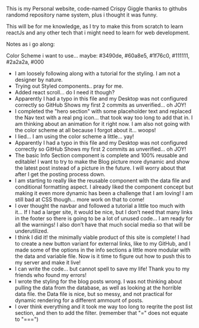 This is my Personal website, code-named Crispy Giggle thanks to githubs randomd repository name system, plus i thought it was funny. 

This will be for me knowledge, as I try to make this from scratch to learn reactJs and any other tech that i might need to learn for web development. 

Notes as i go along:

Color Scheme i want to use... maybe:
#3490de, #60a8e5, #1f76c0, #111111, #2a2a2a, #000

- I am loosely following along with a tutorial for the styling. I am not a designer by nature.
- Trying out Styled components.. pray for me.
- Added react scroll... do I need it though?
- Apparently I had a typo in this file and my Desktop was not configured correctly so GitHub Shows my first 2 commits as unverified... oh JOY!
- I completed the "hero section" with some placeholder text and replaced the Nav text with a real png icon... that took way too long to add that in. I am thinking about an animation for it right now. I am also not going with the color scheme at all because I forgot about it... woops!
- I lied... I am using the color scheme a little... yay!
- Apparently I had a typo in this file and my Desktop was not configured correctly so GitHub Shows my first 2 commits as unverified... oh JOY!
- The basic Info Section component is complete and 100% reusable and editable! I want to try to make the Blog picture more dynamic and show the latest post instead of a picture in the future. I will worry about that after I get the posting process down. 
- I am starting to really like the reusable component with the data file and conditional formatting aspect. I already liked the component concept but making it even more dynamic has been a challenge that I am loving! I am still bad at CSS though... more work on that to come!
- I over thought the navbar and followed a tutorial a little too much with it... If I had a larger site, it would be nice, but I don’t need that many links in the footer so there is going to be a lot of unused code... I am ready for all the warnings! I also don’t have that much social media so that will be underutilized.
- I think I did it! the minimally viable product of this site is complete! I had to create a new button variant for external links, like to my GitHub, and I made some of the options in the info sections a little more modular with the data and variable file. Now is it time to figure out how to push this to my server and make it live!
- I can write the code... but cannot spell to save my life! Thank you to my friends who found my errors!
- I wrote the styling for the blog posts wrong. I was not thinking about pulling the data from the database, as well as looking at the horrible data file. the Data file is nice, but so messy, and not practical for dynamic rendering for a different ammount of posts. 
- I over think everything and it took me way too long to reqrite the post list section, and then to add the filter. (remember that "=" does not equate to "===")